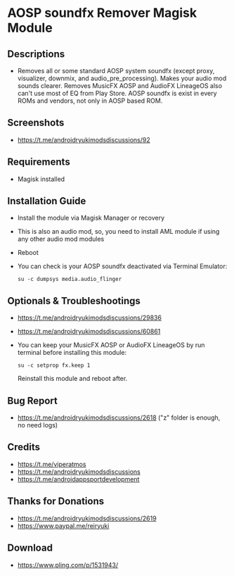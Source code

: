# AOSP soundfx Remover Magisk Module

## Descriptions
- Removes all or some standard AOSP system soundfx (except proxy, visualizer, downmix, and audio_pre_processing).
  Makes your audio mod sounds clearer.
  Removes MusicFX AOSP and AudioFX LineageOS also can't use most of EQ from Play Store.
  AOSP soundfx is exist in every ROMs and vendors, not only in AOSP based ROM.

## Screenshots
- https://t.me/androidryukimodsdiscussions/92

## Requirements
- Magisk installed

## Installation Guide
- Install the module via Magisk Manager or recovery
- This is also an audio mod, so, you need to install AML module if using any other audio mod modules
- Reboot
- You can check is your AOSP soundfx deactivated via Terminal Emulator:

  `su -c dumpsys media.audio_flinger`

## Optionals & Troubleshootings
- https://t.me/androidryukimodsdiscussions/29836
- https://t.me/androidryukimodsdiscussions/60861
- You can keep your MusicFX AOSP or AudioFX LineageOS by run terminal before installing this module:

  `su -c setprop fx.keep 1`

  Reinstall this module and reboot after.

## Bug Report
- https://t.me/androidryukimodsdiscussions/2618 ("z" folder is enough, no need logs)

## Credits
- https://t.me/viperatmos
- https://t.me/androidryukimodsdiscussions
- https://t.me/androidappsportdevelopment

## Thanks for Donations
- https://t.me/androidryukimodsdiscussions/2619
- https://www.paypal.me/reiryuki

## Download
- https://www.pling.com/p/1531943/
